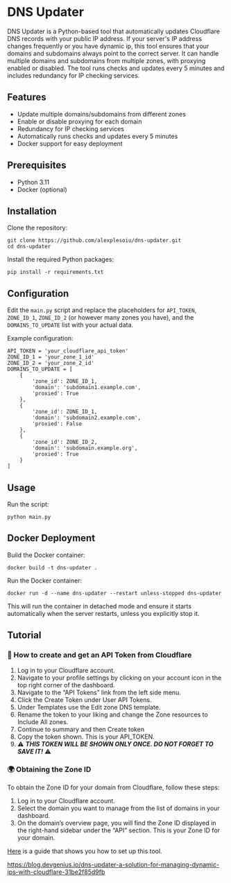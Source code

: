 # DNS Updater

DNS Updater is a Python-based tool that automatically updates Cloudflare DNS records with your public IP address. If your server's IP address changes frequently or you have dynamic ip, this tool ensures that your domains and subdomains always point to the correct server. It can handle multiple domains and subdomains from multiple zones, with proxying enabled or disabled. The tool runs checks and updates every 5 minutes and includes redundancy for IP checking services.

## Features

- Update multiple domains/subdomains from different zones
- Enable or disable proxying for each domain
- Redundancy for IP checking services
- Automatically runs checks and updates every 5 minutes
- Docker support for easy deployment

## Prerequisites

- Python 3.11
- Docker (optional)

## Installation

Clone the repository:

```
git clone https://github.com/alexplesoiu/dns-updater.git
cd dns-updater
```


Install the required Python packages:
```
pip install -r requirements.txt
```

## Configuration

Edit the `main.py` script and replace the placeholders for `API_TOKEN`, `ZONE_ID_1`, `ZONE_ID_2` (or however many zones you have), and the `DOMAINS_TO_UPDATE` list with your actual data.

Example configuration:
```
API_TOKEN = 'your_cloudflare_api_token'
ZONE_ID_1 = 'your_zone_1_id'
ZONE_ID_2 = 'your_zone_2_id'
DOMAINS_TO_UPDATE = [
    {
        'zone_id': ZONE_ID_1,
        'domain': 'subdomain1.example.com',
        'proxied': True
    },
    {
        'zone_id': ZONE_ID_1,
        'domain': 'subdomain2.example.com',
        'proxied': False
    },
    {
        'zone_id': ZONE_ID_2,
        'domain': 'subdomain.example.org',
        'proxied': True
    }
]
```

## Usage
Run the script:

```
python main.py
```

## Docker Deployment
Build the Docker container:

```
docker build -t dns-updater .
```

Run the Docker container:
```
docker run -d --name dns-updater --restart unless-stopped dns-updater
```

This will run the container in detached mode and ensure it starts automatically when the server restarts, unless you explicitly stop it.

## Tutorial
### 🔑 How to create and get an API Token from Cloudflare
1. Log in to your Cloudflare account.
2. Navigate to your profile settings by clicking on your account icon in the top right corner of the dashboard.
3. Navigate to the “API Tokens” link from the left side menu.
4. Click the Create Token under User API Tokens.
5. Under Templates use the Edit zone DNS template.
6. Rename the token to your liking and change the Zone resources to Include All zones.
7. Continue to summary and then Create token
8. Copy the token shown. This is your API_TOKEN.
9. ⚠️ ***THIS TOKEN WILL BE SHOWN ONLY ONCE. DO NOT FORGET TO SAVE IT!*** ⚠️

### 🌍 Obtaining the Zone ID
To obtain the Zone ID for your domain from Cloudflare, follow these steps:
1. Log in to your Cloudflare account.
2. Select the domain you want to manage from the list of domains in your dashboard.
3. On the domain’s overview page, you will find the Zone ID displayed in the right-hand sidebar under the “API” section. This is your Zone ID for your domain.

[Here](https://blog.devgenius.io/dns-updater-a-solution-for-managing-dynamic-ips-with-cloudflare-31be2f85d9fb) is a guide that shows you how to set up this tool.

https://blog.devgenius.io/dns-updater-a-solution-for-managing-dynamic-ips-with-cloudflare-31be2f85d9fb
